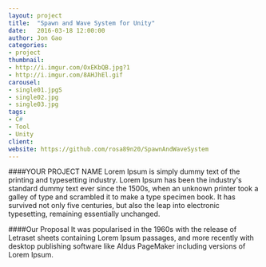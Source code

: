 ```yaml
---
layout: project
title:  "Spawn and Wave System for Unity"
date:   2016-03-18 12:00:00
author: Jon Gao
categories:
- project
thumbnail:
- http://i.imgur.com/OxEKbQB.jpg?1
- http://i.imgur.com/8AHJhEl.gif
carousel:
- single01.jpgS
- single02.jpg
- single03.jpg
tags:
- C#
- Tool
- Unity
client: 
website: https://github.com/rosa89n20/SpawnAndWaveSystem
---
```

####YOUR PROJECT NAME
Lorem Ipsum is simply dummy text of the printing and typesetting industry. Lorem Ipsum has been the industry's standard dummy text ever since the 1500s, when an unknown printer took a galley of type and scrambled it to make a type specimen book. It has survived not only five centuries, but also the leap into electronic typesetting, remaining essentially unchanged.

####Our Proposal
It was popularised in the 1960s with the release of Letraset sheets containing Lorem Ipsum passages, and more recently with desktop publishing software like Aldus PageMaker including versions of Lorem Ipsum.
